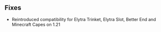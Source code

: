 ## Fixes
- Reintroduced compatibility for Elytra Trinket, Elytra Slot, Better End and Minecraft Capes on 1.21